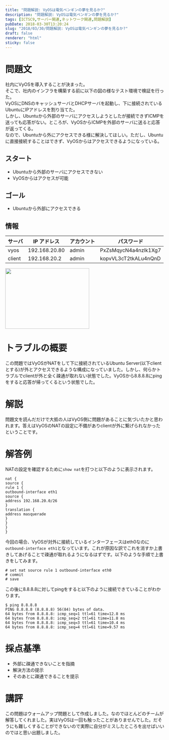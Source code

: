 ```yaml
---
title: "問題解説: VyOSは電気ペンギンの夢を見るか?"
description: "問題解説: VyOSは電気ペンギンの夢を見るか?"
tags: [ICTSC9,サーバー関連,ネットワーク関連,問題解説]
pubDate: 2018-03-30T13:20:24
slug: "2018/03/30/問題解説: VyOSは電気ペンギンの夢を見るか?"
draft: false
renderer: "html"
sticky: false
---
```


<h1>問題文</h1>
<p>社内にVyOSを導入することが決まった。<br />
そこで、社内のインフラを構築する前に以下の図の様なテスト環境で検証を行った。<br />
VyOSにDNSのキャッシュサーバとDHCPサーバを起動し、下に接続されているUbuntuにIPアドレスを割り当てた。<br />
しかし、Ubuntuから外部のサーバにアクセスしようとしたが接続できずICMPを送っても応答がない。ところが、VyOSからICMPを外部のサーバに送ると応答が返ってくる。<br />
なので、Ubuntuから外にアクセスできる様に解決してほしい。ただし、Ubuntuに直接接続することはできず、VyOSからはアクセスできるようになっている。</p>
<h2>スタート</h2>
<ul>
<li>Ubuntuから外部のサーバにアクセスできない</li>
<li>VyOSからはアクセスが可能</li>
</ul>
<h2>ゴール</h2>
<ul>
<li>Ubuntuから外部にアクセスできる</li>
</ul>
<h2>情報</h2>
<table>
<thead>
<tr>
<th>サーバ</th>
<th>IP アドレス</th>
<th>アカウント</th>
<th>パスワード</th>
</tr>
</thead>
<tbody>
<tr>
<td>vyos</td>
<td>192.168.20.80</td>
<td>admin</td>
<td>PxZsMqycN4a4nzlk1Xg7</td>
</tr>
<tr>
<td>client</td>
<td>192.168.20.2</td>
<td>admin</td>
<td>kopvVL3cT2tkALu4nQnD</td>
</tr>
</tbody>
</table>
<p><img decoding="async" loading="lazy" class="attachment-266x266 size-266x266" src="/images/wp/2018/03/dde761f225fa3344594addb83dec62a3.png.webp" alt="" width="266" height="192" /></p>
<h1>トラブルの概要</h1>
<p>この問題ではVyOSがNATをして下に接続されているUbuntu Server(以下clientとする)が外とアクセスできるような構成になっていました。しかし、何らかトラブルでclientが外と全く疎通が取れない状態でした。VyOSから8.8.8.8にpingをすると応答が帰ってくるという状態でした。</p>
<h1>解説</h1>
<p>問題文を読んだだけで大抵の人はVyOS側に問題があることに気づいたかと思われます。答えはVyOSのNATの設定に不備がありclientが外に繋げられなかったということです。</p>
<h1>解答例</h1>
<p>NATの設定を確認するために<code>show nat</code>を打つと以下のように表示されます。</p>
<pre><code>nat {
source {
rule 1 {
outbound-interface eth1
source {
address 192.168.20.0/26
}
translation {
address masquerade
}
}
}
}</code></pre>
<p>今回の場合、VyOSが対外に接続しているインターフェースはeth0なのに<code>outbound-interface eth1</code>となっています。これが原因な訳でこれを消すか上書きしてあげることで疎通が取れるようになるはずです。以下のような手順で上書きをしてみます。</p>
<pre><code># set nat source rule 1 outbound-interface eth0
# commit
# save</code></pre>
<p>この後に8.8.8.8に対してpingをすると以下のように接続できていることがわかります。</p>
<pre><code>$ ping 8.8.8.8
PING 8.8.8.8 (8.8.8.8) 56(84) bytes of data.
64 bytes from 8.8.8.8: icmp_seq=1 ttl=61 time=12.8 ms
64 bytes from 8.8.8.8: icmp_seq=2 ttl=61 time=11.8 ms
64 bytes from 8.8.8.8: icmp_seq=3 ttl=61 time=10.4 ms
64 bytes from 8.8.8.8: icmp_seq=4 ttl=61 time=9.57 ms</code></pre>
<h1>採点基準</h1>
<ul>
<li>外部に疎通できないことを指摘</li>
<li>解決方法の提示</li>
<li>そのあとに疎通できることを提示</li>
</ul>
<h1>講評</h1>
<p>この問題はウォームアップ問題として作成しました。なのでほとんどのチームが解答してくれました。実はVyOSは一回も触ったことがありませんでした。だそうにも難しくすることができないので実際に自分がミスしたところを出せばいいのではと思い出題しました。</p>

